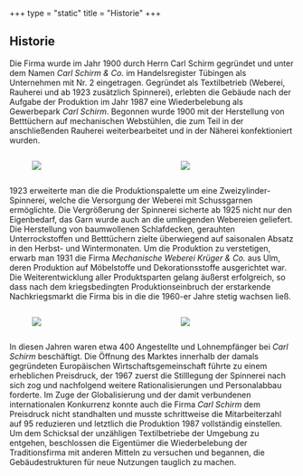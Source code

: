 +++
type = "static"
title = "Historie"
+++

<div class="container">

<h2>Historie</h2>

<p>Die Firma wurde im Jahr 1900 durch Herrn Carl Schirm gegründet und unter dem Namen <i>Carl Schirm & Co.</i> im Handelsregister Tübingen als Unternehmen mit Nr. 2 eingetragen. Gegründet als Textilbetrieb (Weberei, Rauherei und ab 1923 zusätzlich Spinnerei), erlebten die Gebäude nach der Aufgabe der Produktion im Jahr 1987 eine Wiederbelebung als Gewerbepark <i>Carl Schirm</i>. Begonnen wurde 1900 mit der Herstellung von Betttüchern auf mechanischen Webstühlen, die zum Teil in der anschließenden Rauherei weiterbearbeitet und in der Näherei konfektioniert wurden.</p>

<div class="columns">
	<div class="column is-half">
		<div class="image is-4by3">
			<figure>
				<img src="/images/historie/1.jpg">
			</figure>
		</div>
	</div>
	<div class="column is-half">
		<div class="image is-4by3">
			<figure>
				<img src="/images/historie/2.jpg">
			</figure>
		</div>
	</div>
</div>

<p>1923 erweiterte man die die Produktionspalette um eine Zweizylinder-Spinnerei, welche die Versorgung der Weberei mit Schussgarnen ermöglichte. Die Vergrößerung der Spinnerei sicherte ab 1925 nicht nur den Eigenbedarf, das Garn wurde auch an die umliegenden Webereien geliefert. Die Herstellung von baumwollenen Schlafdecken, gerauhten Unterrockstoffen und Betttüchern zielte überwiegend auf saisonalen Absatz in den Herbst- und Wintermonaten. Um die Produktion zu verstetigen, erwarb man 1931 die Firma <i>Mechanische Weberei Krüger & Co.</i> aus Ulm, deren Produktion auf Möbelstoffe und Dekorationsstoffe ausgerichtet war. Die Weiterentwicklung aller Produktsparten gelang äußerst erfolgreich, so dass nach dem kriegsbedingten Produktionseinbruch der erstarkende Nachkriegsmarkt die Firma bis in die die 1960-er Jahre stetig wachsen ließ.</p>

<div class="columns">
	<div class="column is-half">
		<div class="image is-4by3">
			<figure>
				<img src="/images/historie/3.jpg">
			</figure>
		</div>
	</div>
	<div class="column is-half">
		<div class="image is-4by3">
			<figure>
				<img src="/images/historie/4.jpg">
			</figure>
		</div>
	</div>
</div>

<p>In diesen Jahren waren etwa 400 Angestellte und Lohnempfänger bei <i>Carl Schirm</i> beschäftigt. Die Öffnung des Marktes innerhalb der damals gegründeten Europäischen Wirtschaftsgemeinschaft führte zu einem erheblichen Preisdruck, der 1967 zuerst die Stilllegung der Spinnerei nach sich zog und nachfolgend weitere Rationalisierungen und Personalabbau forderte. Im Zuge der Globalisierung und der damit verbundenen internationalen Konkurrenz konnte auch die Firma <i>Carl Schirm</i> dem Preisdruck nicht standhalten und musste schrittweise die Mitarbeiterzahl auf 95 reduzieren und letztlich die Produktion 1987 vollständig einstellen. Um dem Schicksal der unzähligen Textilbetriebe der Umgebung zu entgehen, beschlossen die Eigentümer die Wiederbelebung der Traditionsfirma mit anderen Mitteln zu versuchen und begannen, die Gebäudestrukturen für neue Nutzungen tauglich zu machen.</p>

</div>

<!-- {{< load-photoswipe >}} -->
